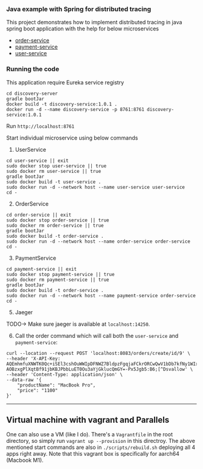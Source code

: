 ### Java example with Spring for distributed tracing

This project demonstrates how to implement distributed tracing in java spring boot application with the help for below microservices

- [order-service](order-service)
- [payment-service](payment-service)
- [user-service](user-service)

### Running the code

This application require Eureka service registry

```
cd discovery-server
gradle bootJar
docker build -t discovery-service:1.0.1 .
docker run -d --name discovery-service -p 8761:8761 discovery-service:1.0.1
```

Run `http://localhost:8761`

Start individual microservice using below commands

1. UserService

```
cd user-service || exit
sudo docker stop user-service || true
sudo docker rm user-service || true
gradle bootJar
sudo docker build -t user-service .
sudo docker run -d --network host --name user-service user-service
cd -
```

2. OrderService

```
cd order-service || exit
sudo docker stop order-service || true
sudo docker rm order-service || true
gradle bootJar
sudo docker build -t order-service .
sudo docker run -d --network host --name order-service order-service
cd -

```

3. PaymentService

```
cd payment-service || exit
sudo docker stop payment-service || true
sudo docker rm payment-service || true
gradle bootJar
sudo docker build -t order-service .
sudo docker run -d --network host --name payment-service order-service
cd -

```

5. Jaeger

TODO-> Make sure jaeger is available at `localhost:14250`.

6. Call the order command which will call both the `user-service` and `payment-service`:
```shell
curl --location --request POST 'localhost:8083/orders/create/id/9' \
--header 'X-API-Key: AQEmhmfuXNWTK0Qc+iSEl3cshOuWWIpDFNWZ7BldpzFgqjaFCkrORCwQwV1bDb7kfNy1WIxIIkxgBw==-AOBzxgPlXqtBf91jbKBJPbbLuET0Ou3aYjGklucQmGY=-Px5Jgb5:B6;[^Dsvallow' \
--header 'Content-Type: application/json' \
--data-raw '{
    "productName": "MacBook Pro",
    "price": "1100"
}'
```

---
## Virtual machine with vagrant and Parallels
One can also use a VM (like I do). There's a `Vagrantfile` in the root directory, so simply run `vagrant up --provision` in this directroy.
The above mentioned start commands are also in `./scripts/rebuild.sh` deploying all 4 apps right away. Note that this vagrant box is specifically for aarch64 (Macbook M1).
